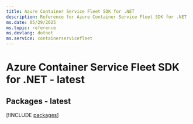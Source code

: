 ```yaml
---
title: Azure Container Service Fleet SDK for .NET
description: Reference for Azure Container Service Fleet SDK for .NET
ms.date: 05/29/2025
ms.topic: reference
ms.devlang: dotnet
ms.service: containerservicefleet
---
```

# Azure Container Service Fleet SDK for .NET - latest
## Packages - latest
[!INCLUDE [packages](container-service-fleet-index.md)]